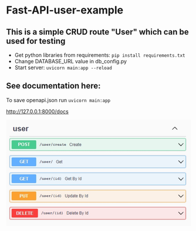 # Fast-API-user-example
## This is a simple CRUD route "User" which can be used for testing
- Get python libraries from requirements: `pip install requirements.txt`
- Change DATABASE_URL value in db_config.py
- Start server: `uvicorn main:app --reload`

## See documentation here:
To save openapi.json run `uvicorn main:app`

http://127.0.0.1:8000/docs

![routes](preview.jpg)